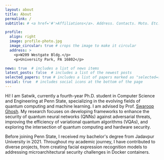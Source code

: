 ```yaml
---
layout: about
title: About
permalink: /
subtitle: # <a href='#'>Affiliations</a>. Address. Contacts. Moto. Etc.

profile:
  align: right
  image: profile-photo.jpg
  image_circular: true # crops the image to make it circular
  address: >
    <p>W209 Westgate Bldg.</p>
    <p>University Park, PA 16802</p>

news: true  # includes a list of news items
latest_posts: false  # includes a list of the newest posts
selected_papers: true # includes a list of papers marked as "selected={true}"
social: true  # includes social icons at the bottom of the page
---
```


Hi! I am Satwik, currently a fourth-year Ph.D. student in Computer Science and Engineering at Penn State, 
specializing in the evolving fields of quantum computing and machine learning. 
I am advised by Prof. [Swaroop Ghosh](https://www.eecs.psu.edu/departments/directory-detail-g.aspx?q=szg212). 
My research focuses on developing frameworks to enhance the security of quantum neural networks (QNNs) 
against adversarial threats, improving the efficiency of variational quantum algorithms (VQAs), 
and exploring the intersection of quantum computing and hardware security.

Before joining Penn State, I received my bachelor's degree from Jadavpur University in 2021. 
Throughout my academic journey, I have contributed to diverse projects, 
from creating facial expression recognition models to addressing microarchitectural security challenges in Docker containers.

<!-- I also spent a summer  remotely working as a research intern at IIT Kharagpur, where I was advised by Prof. [John Pauly](https://web.stanford.edu/~pauly/). 
I am Satwik Kundu, a Ph.D. candidate in Computer Science and Engineering at Pennsylvania State University, where I focus on advancing the efficiency and security of quantum machine learning and variational quantum algorithms. 
My research, guided by Prof. Swaroop Ghosh, spans developing frameworks to enhance the security of Quantum Neural Networks (QNNs) against adversarial threats, optimizing variational quantum algorithms, and exploring the intersection of quantum computing and hardware security.

Throughout my academic journey, I’ve contributed to diverse projects, from creating facial expression recognition models to tackling microarchitectural security challenges in client-server frameworks.-->

<!--
Write your biography here. Tell the world about yourself. Link to your favorite [subreddit](http://reddit.com). You can put a picture in, too. The code is already in, just name your picture `prof_pic.jpg` and put it in the `img/` folder.test

Put your address / P.O. box / other info right below your picture. You can also disable any of these elements by editing `profile` property of the YAML header of your `_pages/about.md`. Edit `_bibliography/papers.bib` and Jekyll will render your [publications page](/al-folio/publications/) automatically.

Link to your social media connections, too. This theme is set up to use [Font Awesome icons](http://fortawesome.github.io/Font-Awesome/) and [Academicons](https://jpswalsh.github.io/academicons/), like the ones below. Add your Facebook, Twitter, LinkedIn, Google Scholar, or just disable all of them.
-->